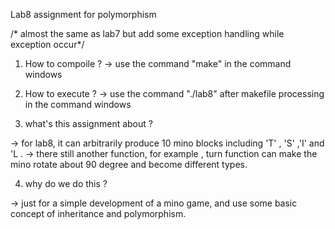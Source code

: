 Lab8 assignment for polymorphism

/* almost the same as lab7 but add some exception handling while exception occur*/


1. How to compoile ? 
 -> use the command "make" in the command windows

2. How to execute ? 
 -> use the command "./lab8" after makefile processing in the command windows

3. what's this assignment about ? 

 -> for lab8, it can arbitrarily produce 10 mino blocks including 'T' , 'S' ,'I'	and 'L .
 -> there still another function, for example , turn function can make the mino 	rotate about 90 degree and become different types.

4. why do we do this ?

 -> just for a simple development of a mino game, and use some basic concept of 	inheritance and polymorphism.
   
